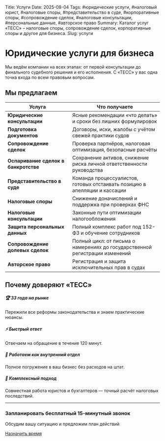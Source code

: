 Title: Услуги
Date: 2025-08-04
Tags: #юридические услуги, #налоговый юрист, #налоговые споры, #представительство в суде, #корпоративные споры, #сопровождение сделок, #налоговые консультации, #персональные данные, #авторское право
Summary: Каталог услуг «ТЕСС» – налоговые споры, сопровождение сделок, корпоративные споры и другое для бизнеса.
Slug: услуги

# Юридические услуги для бизнеса

Мы ведём компании на всех этапах: от первой консультации до финального судебного решения и его исполнения. С «ТЕСС» у вас одна точка входа по всем правовым вопросам.

## Мы предлагаем

<div class="table-responsive">
  <table class="table table-striped table-hover">
    <thead class="table-dark">
      <tr>
        <th scope="col">Услуга</th>
        <th scope="col">Что получаете</th>
      </tr>
    </thead>
    <tbody>
      <tr>
        <td><strong>Юридические консультации</strong></td>
        <td>Ясные рекомендации «что делать» и сроки без лишних формулировок</td>
      </tr>
      <tr>
        <td><strong>Подготовка документов</strong></td>
        <td>Договоры, иски, жалобы с учётом свежей практики судов</td>
      </tr>
      <tr>
        <td><strong>Сопровождение сделок</strong></td>
        <td>Проверка партнёров, налоговая оптимизация, безопасные расчёты</td>
      </tr>
      <tr>
        <td><strong>Оспаривание сделок в банкротстве</strong></td>
        <td>Сохранение активов, снижение риска личной ответственности руководства</td>
      </tr>
      <tr>
        <td><strong>Представительство в суде</strong></td>
        <td>Команда процессуалистов, готовых отстаивать позицию в апелляции и кассации</td>
      </tr>
      <tr>
        <td><strong>Налоговые споры</strong></td>
        <td>Снижение доначислений и поддержка при проверках ФНС</td>
      </tr>
      <tr>
        <td><strong>Налоговые консультации</strong></td>
        <td>Законные пути оптимизации налогообложения</td>
      </tr>
      <tr>
        <td><strong>Защита персональных данных</strong></td>
        <td>Полный комплекс работ под 152-ФЗ и обучение сотрудников</td>
      </tr>
      <tr>
        <td><strong>Сопровождение долевых сделок</strong></td>
        <td>Полный цикл: от письма о намерениях до государственной регистрации изменений</td>
      </tr>
      <tr>
        <td><strong>Авторское право</strong></td>
        <td>Регистрация и защита исключительных прав в судах</td>
      </tr>
    </tbody>
  </table>
</div>

## Почему доверяют «ТЕСС»

<div class="row">
  <div class="col-md-6">
    <div class="card mb-3">
      <div class="card-body">
        <h5 class="card-title">🏆 33 года на рынке</h5>
        <p class="card-text">Пережили все реформы законодательства и знаем практические нюансы.</p>
      </div>
    </div>
  </div>
  <div class="col-md-6">
    <div class="card mb-3">
      <div class="card-body">
        <h5 class="card-title">⚡ Быстрый ответ</h5>
        <p class="card-text">Отвечаем на обращение в течение 120 минут.</p>
      </div>
    </div>
  </div>
  <div class="col-md-6">
    <div class="card mb-3">
      <div class="card-body">
        <h5 class="card-title">🤝 Работаем как внутренний отдел</h5>
        <p class="card-text">Полное погружение в ваш бизнес без расходов на штат.</p>
      </div>
    </div>
  </div>
  <div class="col-md-6">
    <div class="card mb-3">
      <div class="card-body">
        <h5 class="card-title">🧮 Комплексный подход</h5>
        <p class="card-text">Совместная работа юристов и бухгалтеров — точный расчёт налоговых последствий.</p>
      </div>
    </div>
  </div>
</div>

---

<div class="text-center mt-5">
  <h3>Запланировать бесплатный 15-минутный звонок</h3>
  <p class="lead">Обсудим вашу ситуацию и предложим план действий</p>
  <a href="../контакты" class="btn btn-primary btn-lg">Назначить время</a>
</div>